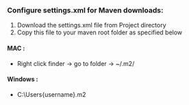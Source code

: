 ### Configure settings.xml for Maven downloads:

1. Download the settings.xml file from Project directory
2. Copy this file to your maven root folder as specified below

#### MAC :

- Right click finder -> go to folder -> ~/.m2/

#### Windows :

- C:\Users{username}.m2